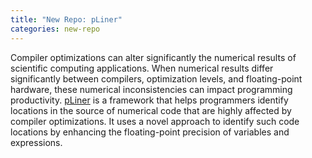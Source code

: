 ```yaml
---
title: "New Repo: pLiner"
categories: new-repo
---
```


Compiler optimizations can alter significantly the numerical results of scientific computing applications. When numerical results differ significantly between compilers, optimization levels, and floating-point hardware, these numerical inconsistencies can impact programming productivity. [pLiner](https://github.com/LLNL/pLiner) is a framework that helps programmers identify locations in the source of numerical code that are highly affected by compiler optimizations. It uses a novel approach to identify such code locations by enhancing the floating-point precision of variables and expressions.
